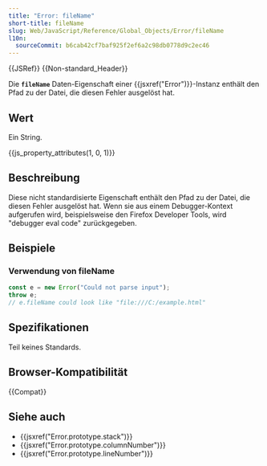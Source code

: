 ```yaml
---
title: "Error: fileName"
short-title: fileName
slug: Web/JavaScript/Reference/Global_Objects/Error/fileName
l10n:
  sourceCommit: b6cab42cf7baf925f2ef6a2c98db0778d9c2ec46
---
```


{{JSRef}} {{Non-standard_Header}}

Die **`fileName`** Daten-Eigenschaft einer {{jsxref("Error")}}-Instanz enthält den Pfad zu der Datei, die diesen Fehler ausgelöst hat.

## Wert

Ein String.

{{js_property_attributes(1, 0, 1)}}

## Beschreibung

Diese nicht standardisierte Eigenschaft enthält den Pfad zu der Datei, die diesen Fehler ausgelöst hat. Wenn sie aus einem Debugger-Kontext aufgerufen wird, beispielsweise den Firefox Developer Tools, wird "debugger eval code" zurückgegeben.

## Beispiele

### Verwendung von fileName

```js
const e = new Error("Could not parse input");
throw e;
// e.fileName could look like "file:///C:/example.html"
```

## Spezifikationen

Teil keines Standards.

## Browser-Kompatibilität

{{Compat}}

## Siehe auch

- {{jsxref("Error.prototype.stack")}}
- {{jsxref("Error.prototype.columnNumber")}}
- {{jsxref("Error.prototype.lineNumber")}}
